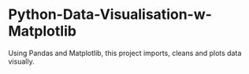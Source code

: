 # Python-Data-Visualisation-w-Matplotlib
 Using Pandas and Matplotlib, this project imports, cleans and plots data visually.
